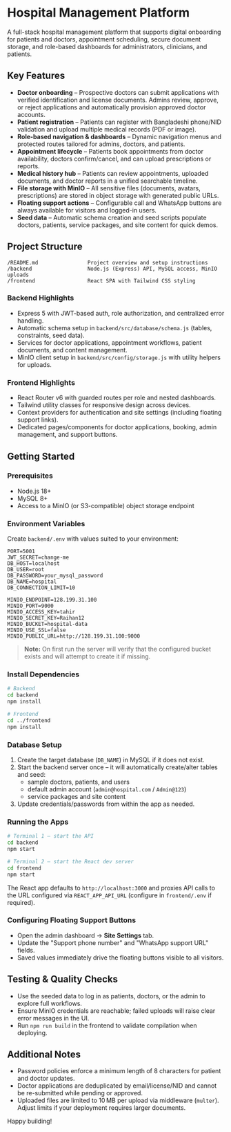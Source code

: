 # Hospital Management Platform

A full-stack hospital management platform that supports digital onboarding for patients and doctors, appointment scheduling, secure document storage, and role-based dashboards for administrators, clinicians, and patients.

## Key Features

- **Doctor onboarding** – Prospective doctors can submit applications with verified identification and license documents. Admins review, approve, or reject applications and automatically provision approved doctor accounts.
- **Patient registration** – Patients can register with Bangladeshi phone/NID validation and upload multiple medical records (PDF or image).
- **Role-based navigation & dashboards** – Dynamic navigation menus and protected routes tailored for admins, doctors, and patients.
- **Appointment lifecycle** – Patients book appointments from doctor availability, doctors confirm/cancel, and can upload prescriptions or reports.
- **Medical history hub** – Patients can review appointments, uploaded documents, and doctor reports in a unified searchable timeline.
- **File storage with MinIO** – All sensitive files (documents, avatars, prescriptions) are stored in object storage with generated public URLs.
- **Floating support actions** – Configurable call and WhatsApp buttons are always available for visitors and logged-in users.
- **Seed data** – Automatic schema creation and seed scripts populate doctors, patients, service packages, and site content for quick demos.

## Project Structure

```
/README.md                Project overview and setup instructions
/backend                  Node.js (Express) API, MySQL access, MinIO uploads
/frontend                 React SPA with Tailwind CSS styling
```

### Backend Highlights
- Express 5 with JWT-based auth, role authorization, and centralized error handling.
- Automatic schema setup in `backend/src/database/schema.js` (tables, constraints, seed data).
- Services for doctor applications, appointment workflows, patient documents, and content management.
- MinIO client setup in `backend/src/config/storage.js` with utility helpers for uploads.

### Frontend Highlights
- React Router v6 with guarded routes per role and nested dashboards.
- Tailwind utility classes for responsive design across devices.
- Context providers for authentication and site settings (including floating support links).
- Dedicated pages/components for doctor applications, booking, admin management, and support buttons.

## Getting Started

### Prerequisites
- Node.js 18+
- MySQL 8+
- Access to a MinIO (or S3-compatible) object storage endpoint

### Environment Variables

Create `backend/.env` with values suited to your environment:

```
PORT=5001
JWT_SECRET=change-me
DB_HOST=localhost
DB_USER=root
DB_PASSWORD=your_mysql_password
DB_NAME=hospital
DB_CONNECTION_LIMIT=10

MINIO_ENDPOINT=128.199.31.100
MINIO_PORT=9000
MINIO_ACCESS_KEY=tahir
MINIO_SECRET_KEY=Raihan12
MINIO_BUCKET=hospital-data
MINIO_USE_SSL=false
MINIO_PUBLIC_URL=http://128.199.31.100:9000
```

> **Note:** On first run the server will verify that the configured bucket exists and will attempt to create it if missing.

### Install Dependencies

```bash
# Backend
cd backend
npm install

# Frontend
cd ../frontend
npm install
```

### Database Setup

1. Create the target database (`DB_NAME`) in MySQL if it does not exist.
2. Start the backend server once – it will automatically create/alter tables and seed:
   - sample doctors, patients, and users
   - default admin account (`admin@hospital.com` / `Admin@123`)
   - service packages and site content
3. Update credentials/passwords from within the app as needed.

### Running the Apps

```bash
# Terminal 1 – start the API
cd backend
npm start

# Terminal 2 – start the React dev server
cd frontend
npm start
```

The React app defaults to `http://localhost:3000` and proxies API calls to the URL configured via `REACT_APP_API_URL` (configure in `frontend/.env` if required).

### Configuring Floating Support Buttons

- Open the admin dashboard → **Site Settings** tab.
- Update the "Support phone number" and "WhatsApp support URL" fields.
- Saved values immediately drive the floating buttons visible to all visitors.

## Testing & Quality Checks

- Use the seeded data to log in as patients, doctors, or the admin to explore full workflows.
- Ensure MinIO credentials are reachable; failed uploads will raise clear error messages in the UI.
- Run `npm run build` in the frontend to validate compilation when deploying.

## Additional Notes

- Password policies enforce a minimum length of 8 characters for patient and doctor updates.
- Doctor applications are deduplicated by email/license/NID and cannot be re-submitted while pending or approved.
- Uploaded files are limited to 10 MB per upload via middleware (`multer`). Adjust limits if your deployment requires larger documents.

Happy building!
